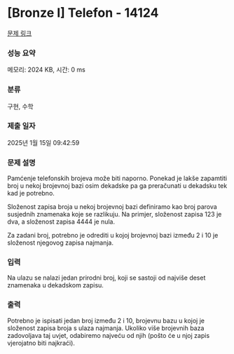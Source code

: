# [Bronze I] Telefon - 14124 

[문제 링크](https://www.acmicpc.net/problem/14124) 

### 성능 요약

메모리: 2024 KB, 시간: 0 ms

### 분류

구현, 수학

### 제출 일자

2025년 1월 15일 09:42:59

### 문제 설명

<p>Pamćenje telefonskih brojeva može biti naporno. Ponekad je lakše zapamtiti broj u nekoj brojevnoj bazi osim dekadske pa ga preračunati u dekadsku tek kad je potrebno.</p>

<p>Složenost zapisa broja u nekoj brojevnoj bazi definiramo kao broj parova susjednih znamenaka koje se razlikuju. Na primjer, složenost zapisa 123 je dva, a složenost zapisa 4444 je nula.</p>

<p>Za zadani broj, potrebno je odrediti u kojoj brojevnoj bazi između 2 i 10 je složenost njegovog zapisa najmanja. </p>

### 입력 

 <p>Na ulazu se nalazi jedan prirodni broj, koji se sastoji od najviše deset znamenaka u dekadskom zapisu.</p>

### 출력 

 <p>Potrebno je ispisati jedan broj između 2 i 10, brojevnu bazu u kojoj je složenost zapisa broja s ulaza najmanja. Ukoliko više brojevnih baza zadovoljava taj uvjet, odabiremo najveću od njih (pošto će u njoj zapis vjerojatno biti najkraći). </p>

